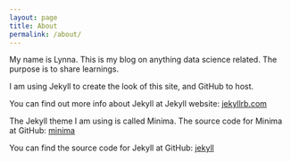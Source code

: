 ```yaml
---
layout: page
title: About
permalink: /about/
---
```


My name is Lynna.  This is my blog on anything data science related.  The purpose is to share learnings.

I am using Jekyll to create the look of this site, and GitHub to host.



You can find out more info about Jekyll at Jekyll website: 
[jekyllrb.com](https://jekyllrb.com/)

The Jekyll theme I am using is called Minima.  The source code for Minima at GitHub:
[minima](https://github.com/jekyll/minima)

You can find the source code for Jekyll at GitHub:
[jekyll](https://github.com/jekyll/jekyll)


[jekyll-organization]: https://github.com/jekyll
